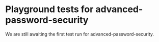 # Playground tests for advanced-password-security
We are still awaiting the first test run for advanced-password-security.
